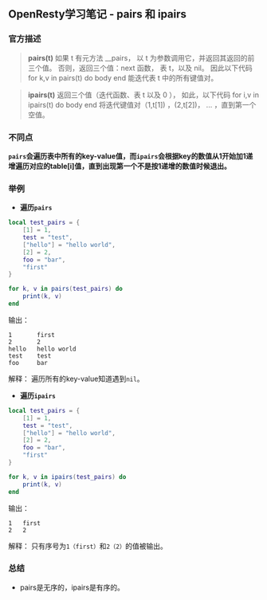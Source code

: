## OpenResty学习笔记 - pairs 和 ipairs

### 官方描述
> **pairs(t)**
如果 t 有元方法 __pairs， 以 t 为参数调用它，并返回其返回的前三个值。
否则，返回三个值：next 函数， 表 t，以及 nil。 因此以下代码
for k,v in pairs(t) do body end
能迭代表 t 中的所有键值对。

> **ipairs(t)**
返回三个值（迭代函数、表 t 以及 0 ）， 如此，以下代码
for i,v in ipairs(t) do body end
将迭代键值对（1,t[1]) ，(2,t[2])， ... ，直到第一个空值。

### 不同点
**`pairs`会遍历表中所有的key-value值，而`ipairs`会根据key的数值从1开始加1递增遍历对应的table[i]值，直到出现第一个不是按1递增的数值时候退出。**

### 举例
- **遍历`pairs`**
```lua
local test_pairs = {
    [1] = 1,
    test = "test",
    ["hello"] = "hello world",
    [2] = 2,
    foo = "bar",
    "first"
}

for k, v in pairs(test_pairs) do
    print(k, v)
end
```
输出：
```
1       first
2       2
hello   hello world
test    test
foo     bar
```
解释：
遍历所有的key-value知道遇到`nil`。

- **遍历`ipairs`**
```lua
local test_pairs = {
    [1] = 1,
    test = "test",
    ["hello"] = "hello world",
    [2] = 2,
    foo = "bar",
    "first"
}

for k, v in ipairs(test_pairs) do
    print(k, v)
end
```
输出：
```
1   first
2   2
```
解释：
只有序号为`1（first）`和`2（2）`的值被输出。

### 总结
- pairs是无序的，ipairs是有序的。